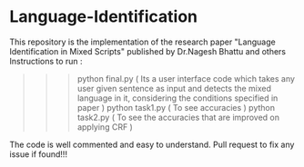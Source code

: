 # Language-Identification
This repository is the implementation of the research paper "Language Identification in Mixed Scripts" published by Dr.Nagesh Bhattu and others 
Instructions to run :
>>>python final.py   ( Its a user interface code which takes any user given sentence as input and detects the mixed language in it, considering the conditions specified in paper )
>>>python task1.py    ( To see accuracies )
>>>python task2.py    ( To see the accuracies that are improved on applying CRF )

The code is well commented and easy to understand.
Pull request to fix any issue if found!!!
